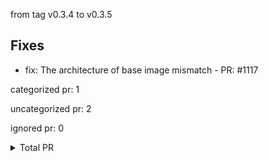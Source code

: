 from tag v0.3.4 to v0.3.5

## Fixes

- fix: The architecture of base image mismatch - PR: #1117



categorized pr: 1

uncategorized pr: 2

ignored pr: 0

<details>
<summary>Total PR</summary>

https://github.com/spidernet-io/spiderpool/compare/v0.3.4...v0.3.5
</details>